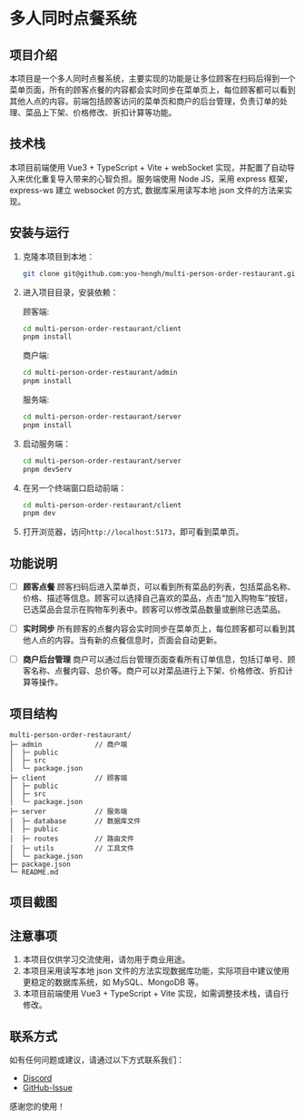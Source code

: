# 多人同时点餐系统

## 项目介绍

本项目是一个多人同时点餐系统，主要实现的功能是让多位顾客在扫码后得到一个菜单页面，所有的顾客点餐的内容都会实时同步在菜单页上，每位顾客都可以看到其他人点的内容。前端包括顾客访问的菜单页和商户的后台管理，负责订单的处理、菜品上下架、价格修改、折扣计算等功能。

## 技术栈

本项目前端使用 Vue3 + TypeScript + Vite + webSocket 实现，并配置了自动导入来优化重复导入带来的心智负担。服务端使用 Node JS，采用 express 框架，express-ws 建立 websocket 的方式, 数据库采用读写本地 json 文件的方法来实现。

## 安装与运行

1. 克隆本项目到本地：

   ```bash
   git clone git@github.com:you-hengh/multi-person-order-restaurant.git
   ```

2. 进入项目目录，安装依赖：

   顾客端:

   ```bash
   cd multi-person-order-restaurant/client
   pnpm install
   ```

   商户端:

   ```bash
   cd multi-person-order-restaurant/admin
   pnpm install
   ```

   服务端:

   ```bash
   cd multi-person-order-restaurant/server
   pnpm install
   ```

3. 启动服务端：

   ```bash
   cd multi-person-order-restaurant/server
   pnpm devServ
   ```

4. 在另一个终端窗口启动前端：

   ```bash
   cd multi-person-order-restaurant/client
   pnpm dev
   ```

5. 打开浏览器，访问`http://localhost:5173`，即可看到菜单页。

## 功能说明

- [ ] **顾客点餐**
      顾客扫码后进入菜单页，可以看到所有菜品的列表，包括菜品名称、价格、描述等信息。顾客可以选择自己喜欢的菜品，点击“加入购物车”按钮，已选菜品会显示在购物车列表中。顾客可以修改菜品数量或删除已选菜品。
- [ ] **实时同步**
      所有顾客的点餐内容会实时同步在菜单页上，每位顾客都可以看到其他人点的内容。当有新的点餐信息时，页面会自动更新。

- [ ] **商户后台管理**
      商户可以通过后台管理页面查看所有订单信息，包括订单号、顾客名称、点餐内容、总价等。商户可以对菜品进行上下架、价格修改、折扣计算等操作。

## 项目结构

```text
multi-person-order-restaurant/
├─ admin             // 商户端
│  ├─ public
│  ├─ src
│  └─ package.json
├─ client            // 顾客端
│  ├─ public
│  ├─ src
│  └─ package.json
├─ server            // 服务端
│  ├─ database       // 数据库文件
│  ├─ public
│  ├─ routes         // 路由文件
│  ├─ utils          // 工具文件
│  └─ package.json
├─ package.json
└─ README.md

```

## 项目截图

## 注意事项

1. 本项目仅供学习交流使用，请勿用于商业用途。
2. 本项目采用读写本地 json 文件的方法实现数据库功能，实际项目中建议使用更稳定的数据库系统，如 MySQL、MongoDB 等。
3. 本项目前端使用 Vue3 + TypeScript + Vite 实现，如需调整技术栈，请自行修改。

## 联系方式

如有任何问题或建议，请通过以下方式联系我们：

- [Discord](https://discord.gg/3YBJqGtZKA)
- [GitHub-Issue](https://github.com/you-hengh/multi-person-order-restaurant/issues)

感谢您的使用！
